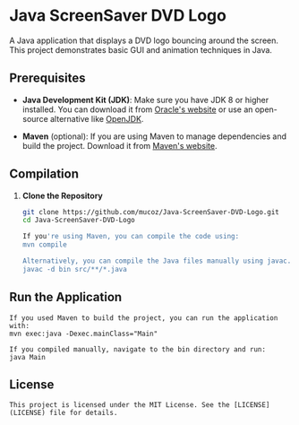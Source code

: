 # Java ScreenSaver DVD Logo

A Java application that displays a DVD logo bouncing around the screen. This project demonstrates basic GUI and animation techniques in Java.

## Prerequisites

- **Java Development Kit (JDK)**: Make sure you have JDK 8 or higher installed. You can download it from [Oracle's website](https://www.oracle.com/java/technologies/javase-jdk11-downloads.html) or use an open-source alternative like [OpenJDK](https://openjdk.java.net/).

- **Maven** (optional): If you are using Maven to manage dependencies and build the project. Download it from [Maven's website](https://maven.apache.org/download.cgi).

## Compilation

1. **Clone the Repository**

   ```sh
   git clone https://github.com/mucoz/Java-ScreenSaver-DVD-Logo.git
   cd Java-ScreenSaver-DVD-Logo

   If you're using Maven, you can compile the code using:
   mvn compile

   Alternatively, you can compile the Java files manually using javac. Navigate to the directory containing your .java files and run:
   javac -d bin src/**/*.java


## Run the Application
    If you used Maven to build the project, you can run the application with:
    mvn exec:java -Dexec.mainClass="Main"
    
    If you compiled manually, navigate to the bin directory and run:
    java Main


## License

    This project is licensed under the MIT License. See the [LICENSE](LICENSE) file for details.

